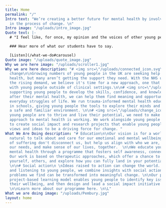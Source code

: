 ```yaml
---
title: Home
permalink: "/"
Intro text: "We’re creating a better future for mental health by involving young people
  in the process of change. \n"
Intro image: "/uploads/intro_image.jpg"
Quote text: |-
  # "I feel like, for once, my opinion and the voices of other young people have been listened to and that they actually matter."

  ### Hear more of what our students have to say.

  [Listen](/what-we-do#carousel)
Quote image: "/uploads/quote_image.jpg"
Why we are here image: "/uploads/scroller1.jpg"
Why we are here description: "# <img src=\"/uploads/connected_icon.svg\">Time for
  change\n\nGrowing numbers of young people in the UK are seeking help for their mental
  health, but many aren’t getting the support they need. With the NHS unable to meet
  the rising demand, we believe it's time for a new approach, one that is co-created
  with young people outside of clinical settings.\n\n# <img src=\"/uploads/space_icon.svg\">Empowerment\n\nBy
  supporting young people to develop the skills, confidence, and knowledge to look
  after their mental health, we can help them find meaning and opportunity in the
  everyday struggles of life. We run trauma-informed mental health education programs
  in schools, giving young people the tools to explore their minds and emotions in
  a safe and familiar environment. \n\n# <img src=\"/uploads/change_icon.svg\">Collaboration\n\nIf
  young people are to thrive and live their potential, we need to make sure our society's
  approach to mental health is working. We work alongside young people and psychologists
  to create social impact and research projects that enable young people's experiences,
  views and ideas to be a driving force for change. "
What We Are Doing description: "# Education\n\nOur vision is for a world where it's
  natural to talk about and care for our emotional and mental wellbeing. Where times
  of suffering don't disconnect us, but help us align with who we are, acknowledge
  our needs, and make sense of our lives, together.  \n\nWe educate young people about
  mental health through a programme that fosters self awareness, connection, and hope.
  Our work is based on therapeutic approaches, which offer a chance to understand
  yourself, others, and explore how you can fully land in your potential, with integrity.
  \n\n# Social action\n \nIdeas raised to action can change the world. Working with
  and listening to young people, we combine insights with social action so that the
  problems we find can be transformed into meaningful change. \n\nOur programme's
  project-based learning model enables young people to identify key issues affecting
  their wellbeing, and then design and lead a social impact initiative as a solution.
  \n\nLearn more about our programme here. \n\L"
What we are doing image: "/uploads/Pembury.jpg"
layout: home
---
```


## 